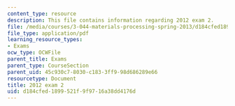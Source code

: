 ```yaml
---
content_type: resource
description: This file contains information regarding 2012 exam 2.
file: /media/courses/3-044-materials-processing-spring-2013/d184cfed1899521f9f9716a38dd4176d_MIT3_044S13_2012exam2.pdf
file_type: application/pdf
learning_resource_types:
- Exams
ocw_type: OCWFile
parent_title: Exams
parent_type: CourseSection
parent_uid: 45c930c7-8030-c183-3ff9-98d686289e66
resourcetype: Document
title: 2012 exam 2
uid: d184cfed-1899-521f-9f97-16a38dd4176d
---
```


